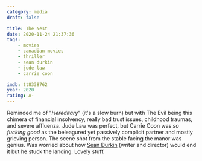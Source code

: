 ```yaml
---
category: media
draft: false

title: The Nest
date: 2020-11-24 21:37:36
tags:
    - movies
    - canadian movies
    - thriller
    - sean durkin
    - jude law
    - carrie coon

imdb: tt8338762
year: 2020
rating: A-
---
```


Reminded me of "_Hereditary_" (it's a slow burn) but with The Evil being this chimera of financial insolvency, really bad trust issues, childhood traumas, and severe affluenza. Jude Law was perfect, but Carrie Coon was _so fucking good_ as the beleagured yet passively complicit partner and mostly grieving person. The scene shot from the stable facing the manor was genius. Was worried about how [Sean Durkin](https://en.wikipedia.org/wiki/Sean_Durkin) (writer and director) would end it but he stuck the landing. Lovely stuff.
